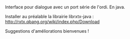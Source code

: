 Interface pour dialogue avec un port série de l'ordi. En java.

Installer au préalable la librairie librxtx-java : http://rxtx.qbang.org/wiki/index.php/Download


Suggestions d'améliorations bienvenues !